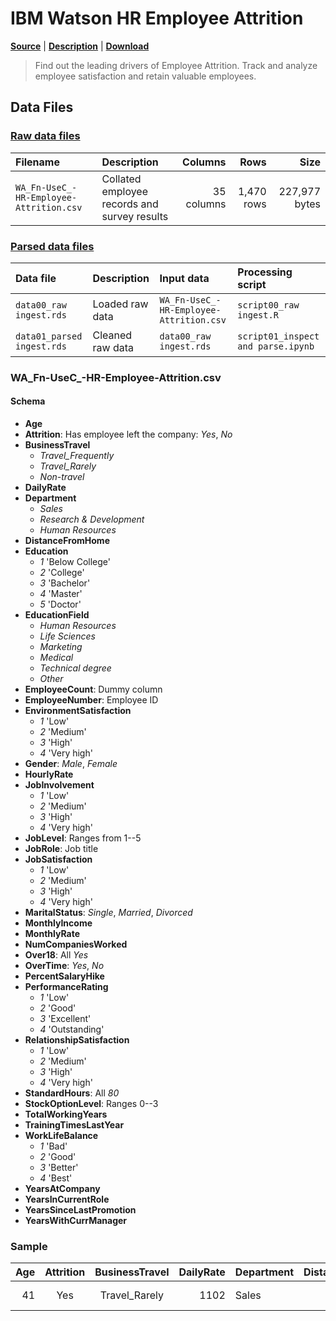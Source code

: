 # IBM Watson HR Employee Attrition

[**Source**](https://www.ibm.com/communities/analytics/watson-analytics-blog/guide-to-sample-datasets/) | [**Description**](https://www.kaggle.com/pavansubhasht/ibm-hr-analytics-attrition-dataset) | [**Download**](https://community.watsonanalytics.com/wp-content/uploads/2015/03/WA_Fn-UseC_-HR-Employee-Attrition.csv)

> Find out the leading drivers of Employee Attrition. Track and analyze employee satisfaction and retain valuable employees.

## Data Files

### [Raw data files](https://drive.google.com/open?id=1Aezowz0EZbknJAJqykC4PG6VIj11KodG)

| Filename | Description | Columns | Rows | Size |
|:---------|:--|--------:|-----:|-----:|
| `WA_Fn-UseC_-HR-Employee-Attrition.csv` | Collated employee records and survey results | 35 columns | 1,470 rows | 227,977 bytes |

### [Parsed data files](https://drive.google.com/open?id=1DH7K1KfKAMBOkpaGd5pEn8wtcQ5ZDfqu)

| Data file | Description | Input data | Processing script |
|:--|:--|:--|:--|
| `data00_raw ingest.rds` | Loaded raw data | `WA_Fn-UseC_-HR-Employee-Attrition.csv` | `script00_raw ingest.R` |
| `data01_parsed ingest.rds` | Cleaned raw data | `data00_raw ingest.rds` | `script01_inspect and parse.ipynb` |

### WA_Fn-UseC_-HR-Employee-Attrition.csv

#### Schema

* __Age__
* __Attrition__: Has employee left the company: *Yes*, *No*
* __BusinessTravel__<br/>
	- *Travel_Frequently*
	- *Travel_Rarely*
	- *Non-travel*
* __DailyRate__<br/>
* __Department__<br/>
	- *Sales*
	- *Research & Development*
	- *Human Resources*
* __DistanceFromHome__<br/>
* __Education__<br/>
	- *1* 'Below College'
	- *2* 'College'
	- *3* 'Bachelor'
	- *4* 'Master'
	- *5* 'Doctor'
* __EducationField__<br/>
	- *Human Resources*
	- *Life Sciences*
	- *Marketing*
	- *Medical*
	- *Technical degree*
	- *Other*
* __EmployeeCount__: Dummy column
* __EmployeeNumber__: Employee ID
* __EnvironmentSatisfaction__<br/>
	- *1* 'Low'
	- *2* 'Medium'
	- *3* 'High'
	- *4* 'Very high'
* __Gender__: *Male*, *Female*
* __HourlyRate__<br/>
* __JobInvolvement__<br/>
	- *1* 'Low'
	- *2* 'Medium'
	- *3* 'High'
	- *4* 'Very high'
* __JobLevel__: Ranges from 1--5
* __JobRole__: Job title
* __JobSatisfaction__<br/>
	- *1* 'Low'
	- *2* 'Medium'
	- *3* 'High'
	- *4* 'Very high'
* __MaritalStatus__: *Single*, *Married*, *Divorced*
* __MonthlyIncome__
* __MonthlyRate__
* __NumCompaniesWorked__
* __Over18__: All *Yes*
* __OverTime__: *Yes*, *No*
* __PercentSalaryHike__<br/>
* __PerformanceRating__<br/>
	- *1* 'Low'
	- *2* 'Good'
	- *3* 'Excellent'
	- *4* 'Outstanding'
* __RelationshipSatisfaction__<br/>
	- *1* 'Low'
	- *2* 'Medium'
	- *3* 'High'
	- *4* 'Very high'
* __StandardHours__: All *80*
* __StockOptionLevel__: Ranges 0--3
* __TotalWorkingYears__
* __TrainingTimesLastYear__
* __WorkLifeBalance__<br/>
	- *1* 'Bad'
	- *2* 'Good'
	- *3* 'Better'
	- *4* 'Best'
* __YearsAtCompany__
* __YearsInCurrentRole__
* __YearsSinceLastPromotion__
* __YearsWithCurrManager__

### Sample

| Age | Attrition | BusinessTravel | DailyRate | Department | DistanceFromHome | Education | EducationField | EmployeeCount | EmployeeNumber | EnvironmentSatisfaction | Gender | HourlyRate | JobInvolvement | JobLevel | JobRole | JobSatisfaction | MaritalStatus | MonthlyIncome | MonthlyRate | NumCompaniesWorked | Over18 | OverTime | PercentSalaryHike | PerformanceRating | RelationshipSatisfaction | StandardHours | StockOptionLevel | TotalWorkingYears | TrainingTimesLastYear | WorkLifeBalance | YearsAtCompany | YearsInCurrentRole | YearsSinceLastPromotion | YearsWithCurrManager |
|--:|:-:|:-:|--:|:--|--:|:-:|:--|--:|:-:|:-:|:-:|--:|:-:|:-:|:--|:-:|:-:|--:|--:|--:|:-:|:-:|--:|:-:|:-:|--:|:-:|--:|--:|:-:|--:|--:|--:|--:|
| 41 | Yes | Travel_Rarely | 1102 | Sales | 1 | 2 | Life Sciences | 1 | 1 | 2 | Female | 94 | 3 | 2 | Sales Executive | 4 | Single | 5993 | 19479 | 8 | Y | Yes | 11 | 3 | 1 | 80 | 0 | 8 | 0 | 1 | 6 | 4 | 0 | 5 |